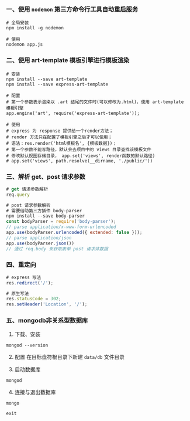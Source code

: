 ### 一、使用 `nodemon` 第三方命令行工具自动重启服务
```shell
# 全局安装
npm install -g nodemon

# 使用
nodemon app.js
```

### 二、使用 art-template 模板引擎进行模板渲染
```shell
# 安装
npm install --save art-template
npm install --save express-art-template

# 配置
# 第一个参数表示渲染以 .art 结尾的文件时(可以修改为.html)，使用 art-template 模板引擎
app.engine('art', require('express-art-template'));

# 使用
# express 为 response 提供给一个render方法；
# render 方法只在配置了模板引擎之后才可以使用；
# 语法：res.render('html模板名', {模板数据})；
# 第一个参数不能写路径，默认会去项目中的 views 目录查找该模板文件
# 修改默认视图存储目录， app.set('views', render函数的默认路径)
# app.set('views', path.resolve(__dirname, './public/'))
```

### 三、解析 get、post 请求参数
```javascript
# get 请求参数解析
req.query

# post 请求参数解析
# 需要借助第三方插件 body-parser
npm install --save body-parser
const bodyParser = require('body-parser');
// parse application/x-www-form-urlencoded
app.use(bodyParser.urlencoded({ extended: false }));
// parse application/json
app.use(bodyParser.json())
// 通过 req.body 来获取表单 post 请求体数据
```

### 四、重定向
```javascript
# express 写法
res.redirect('/');

# 原生写法
res.statusCode = 302;
res.setHeader('Location', '/');

```

### 五、mongodb非关系型数据库
1. 下载、安装
```shell
mongod --version
```

2. 配置
在目标盘符根目录下新建 `data/db` 文件目录

3. 启动数据库
```
mongod
```

4. 连接与退出数据库
```
mongo

exit
```